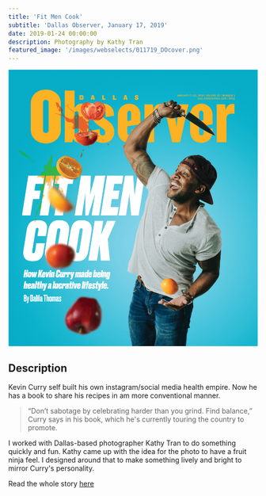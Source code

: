 ```yaml
---
title: 'Fit Men Cook'
subtitle: 'Dallas Observer, January 17, 2019'
date: 2019-01-24 00:00:00
description: Photography by Kathy Tran
featured_image: '/images/webselects/011719_DOcover.png'
---
```


![](/images/webselects/011719_DOcover.png)

## Description

Kevin Curry self built his own instagram/social media health empire. Now he has a book to share his recipes in am more conventional manner. 

> “Don’t sabotage by celebrating harder than you grind. Find balance,” Curry says in his book, which he's currently touring the country to promote.

I worked with Dallas-based photographer Kathy Tran to do something quickly and fun. Kathy came up with the idea for the photo to have a fruit ninja feel. I designed around that to make something lively and bright to mirror Curry's personality.

Read the whole story [here](https://www.dallasobserver.com/restaurants/fit-men-cook-how-dallas-kevin-curry-made-being-healthy-a-lucrative-lifestyle-11457543)